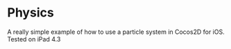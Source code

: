 Physics
=======

A really simple example of how to use a particle system in Cocos2D for iOS. Tested on iPad 4.3
